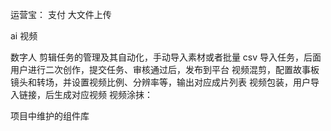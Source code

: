 运营宝：
支付
大文件上传

ai 视频

数字人
剪辑任务的管理及其自动化，手动导入素材或者批量 csv 导入任务，后面用户进行二次创作，提交任务、审核通过后，发布到平台
视频混剪，配置故事板镜头和转场，并设置视频比例、分辨率等，输出对应成片列表
视频包装，用户导入链接，后生成对应视频
视频涂抹：

项目中维护的组件库
